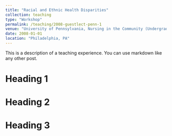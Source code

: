 ```yaml
---
title: "Racial and Ethnic Health Disparities"
collection: teaching
type: "Workshop"
permalink: /teaching/2008-guestlect-penn-1
venue: "University of Pennsylvania, Nursing in the Community (Undergraduate)"
date: 2008-01-01
location: "Philadelphia, PA"
---
```


This is a description of a teaching experience. You can use markdown like any other post.

Heading 1
======

Heading 2
======

Heading 3
======